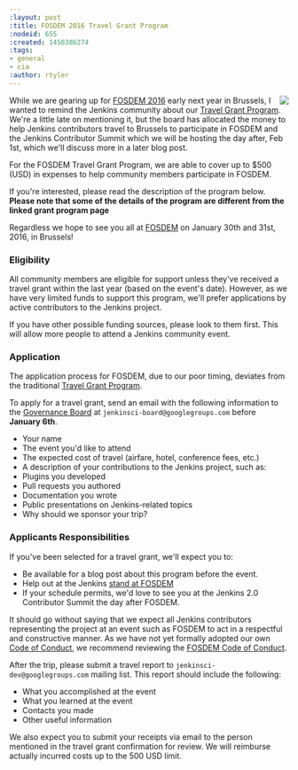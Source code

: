 ```yaml
---
:layout: post
:title: FOSDEM 2016 Travel Grant Program
:nodeid: 655
:created: 1450386274
:tags:
- general
- cia
:author: rtyler
---
```

<img src="https://web.archive.org/web/*/https://agentdero.cachefly.net/continuousblog/images/fosdem-2013.png" align="right"/>

While we are gearing up for [FOSDEM 2016](https://fosdem.org/2016/) early next year in Brussels, I wanted to remind the Jenkins community about our [Travel Grant Program](https://wiki.jenkins-ci.org/display/JENKINS/Travel+Grant+Program). We're a little late on mentioning it, but the board has allocated the money to help Jenkins contributors travel to Brussels to participate in FOSDEM and the Jenkins Contributor Summit which we will be hosting the day after, Feb 1st, which we'll discuss more in a later blog post.

For the FOSDEM Travel Grant Program, we are able to cover up to $500 (USD) in expenses to help community members participate in FOSDEM.

If you're interested, please read the description of the program below. **Please note that some of the details of the program are different from the linked grant program page**

Regardless we hope to see you all at [FOSDEM](https://fosdem.org/2016/) on January 30th and 31st, 2016, in Brussels!


### Eligibility

All community members are eligible for support unless they've received a travel grant within the last year (based on the event's date). However, as we have very limited funds to support this program, we'll prefer applications by active contributors to the Jenkins project.

If you have other possible funding sources, please look to them first. This will allow more people to attend a Jenkins community event.

### Application

The application process for FOSDEM, due to our poor timing, deviates from the traditional [Travel Grant Program](https://wiki.jenkins-ci.org/display/JENKINS/Travel+Grant+Program).

To apply for a travel grant, send an email with the following information to the [Governance Board](https://wiki.jenkins-ci.org/display/JENKINS/Governance+Board) at `jenkinsci-board@googlegroups.com` before **January 6th**.

* Your name
* The event you'd like to attend
* The expected cost of travel (airfare, hotel, conference fees, etc.)
* A description of your contributions to the Jenkins project, such as:
 * Plugins you developed
 * Pull requests you authored
 * Documentation you wrote
 * Public presentations on Jenkins-related topics
* Why should we sponsor your trip?

### Applicants Responsibilities

If you've been selected for a travel grant, we'll expect you to:

* Be available for a blog post about this program before the event.
* Help out at the Jenkins [stand at FOSDEM](https://wiki.jenkins-ci.org/display/JENKINS/FOSDEM+2016)
* If your schedule permits, we'd love to see you at the Jenkins 2.0 Contributor Summit the day after FOSDEM.

It should go without saying that we expect all Jenkins contributors representing the project at an event such as FOSDEM to act in a respectful and constructive manner. As we have not yet formally adopted our own [Code of Conduct](https://wiki.jenkins-ci.org/display/JENKINS/Code+of+Conduct), we recommend reviewing the [FOSDEM Code of Conduct](https://fosdem.org/2016/practical/conduct/).

After the trip, please submit a travel report to `jenkinsci-dev@googlegroups.com` mailing list. This report should include the following:

* What you accomplished at the event
* What you learned at the event
* Contacts you made
* Other useful information

We also expect you to submit your receipts via email to the person mentioned in the travel grant confirmation for review. We will reimburse actually incurred costs up to the 500 USD limit.
